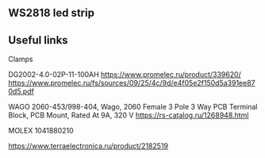 ## WS2818 led strip

## Useful links

Clamps

DG2002-4.0-02P-11-100AH https://www.promelec.ru/product/339620/ https://www.promelec.ru/fs/sources/09/25/4c/9d/e4f05e2f150d5a391ee870d5.pdf

WAGO 2060-453/998-404, Wago, 2060 Female 3 Pole 3 Way PCB Terminal Block, PCB Mount, Rated At 9A, 320 V https://rs-catalog.ru/1268948.html

MOLEX 1041880210 

https://www.terraelectronica.ru/product/2182519
